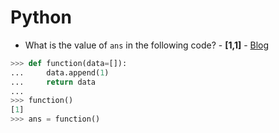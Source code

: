 # Python

* What is the value of `ans` in the following code? - **[1,1]** - [Blog](http://effbot.org/zone/default-values.htm)
``` python
>>> def function(data=[]):
...     data.append(1)
...     return data
...
>>> function()
[1]
>>> ans = function()
```
